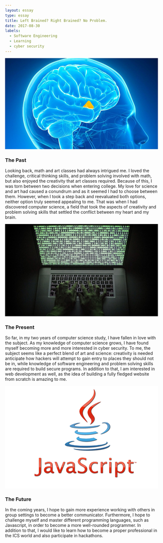 ```yaml
---
layout: essay
type: essay
title: Left Brained? Right Brained? No Problem.
date: 2017-08-30
labels:
  - Software Engineering
  - Learning
  - cyber security
---
```


<img class="ui tiny left circular floated image" src="../images/brain.png">
<h3>The Past</h3>

Looking back, math and art classes had always intrigued me. I loved the challenge, critical thinking skills, and problem solving involved with math, but also enjoyed the creativity that art classes required. Because of this, I was torn between two decisions when entering college. My love for science and art had caused a conundrum and as it seemed I had to choose between them. However, when I took a step back and reevaluated both options, neither option truly seemed appealing to me. That was when I had discovered computer science, a field that took the aspects of creativity and problem solving skills that settled the conflict between my heart and my brain.

<img class="ui tiny left circular floated image" src="../images/hack.jpg">
<h3>The Present</h3>

So far, in my two years of computer science study, I have fallen in love with the subject. As my knowledge of computer science grows, I have found myself becoming more and more interested in cyber security. To me, the subject seems like a perfect blend of art and science: creativity is needed anticipate how hackers will attempt to gain entry to places they should not be in, while knowledge of software engineering and problem solving skills are required to build secure programs. In addition to that, I am interested in web development as well, as the idea of building a fully fledged website from scratch is amazing to me. 

<img class="ui tiny left circular floated image" src="../images/javascript.png">
<h3>The Future</h3>

In the coming years, I hope to gain more experience working with others in group settings to become a better communicator. Furthermore, I hope to challenge myself and master different programming languages, such as Javascript, in order to become a more well-rounded programmer. In addition to that, I would like to learn how to become a proper professional in the ICS world and also participate in hackathons. 

